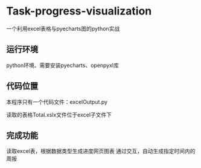 # Task-progress-visualization
一个利用excel表格与pyecharts图的python实战
## 运行环境
python环境、需要安装pyecharts、openpyxl库
## 代码位置
本程序只有一个代码文件：excelOutput.py

读取的表格Total.xslx文件位于excel子文件下

## 完成功能
读取excel表，根据数据类型生成进度网页图表
通过交互，自动生成指定时间内的周报

